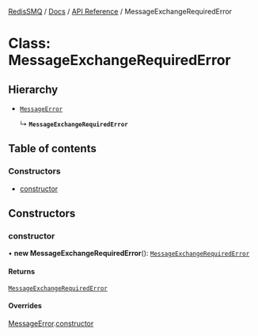 [RedisSMQ](../../../README.md) / [Docs](../../README.md) / [API Reference](../README.md) / MessageExchangeRequiredError

# Class: MessageExchangeRequiredError

## Hierarchy

- [`MessageError`](MessageError.md)

  ↳ **`MessageExchangeRequiredError`**

## Table of contents

### Constructors

- [constructor](MessageExchangeRequiredError.md#constructor)

## Constructors

### constructor

• **new MessageExchangeRequiredError**(): [`MessageExchangeRequiredError`](MessageExchangeRequiredError.md)

#### Returns

[`MessageExchangeRequiredError`](MessageExchangeRequiredError.md)

#### Overrides

[MessageError](MessageError.md).[constructor](MessageError.md#constructor)
